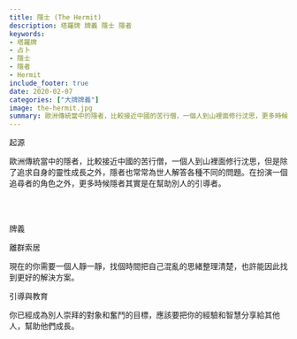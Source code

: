```yaml
---
title: 隱士 (The Hermit)
description: 塔羅牌 牌義 隱士 隱者
keywords:
- 塔羅牌
- 占卜
- 隱士
- 隱者
- Hermit
include_footer: true
date: 2020-02-07
categories: ["大牌牌義"]
image: the-hermit.jpg
summary: 歐洲傳統當中的隱者，比較接近中國的苦行僧，一個人到山裡面修行沈思，更多時候隱者其實是在幫助別人的引導者。
---
```


<p class="title is-3">起源</p>
<p class="subtitle is-6">
歐洲傳統當中的隱者，比較接近中國的苦行僧，一個人到山裡面修行沈思，但是除了追求自身的靈性成長之外，隱者也常常為世人解答各種不同的問題。在扮演一個追尋者的角色之外，更多時候隱者其實是在幫助別人的引導者。
</p>

<br/><br/>
<p class="title is-3">牌義</p>
<p class="subtitle is-4">離群索居</p>
<p class="subtitle is-6">現在的你需要一個人靜一靜，找個時間把自己混亂的思緒整理清楚，也許能因此找到更好的解決方案。</p>
<p class="subtitle is-4">引導與教育</p>
<p class="subtitle is-6">你已經成為別人崇拜的對象和奮鬥的目標，應該要把你的經驗和智慧分享給其他人，幫助他們成長。</p>
